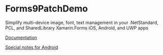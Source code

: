 # Forms9PatchDemo
Simplify multi-device image, font, text management in your .NetStandard, PCL, and SharedLibrary Xamarin.Forms iOS, Android, and UWP apps

[Documentation](https://baskren.github.io/Forms9Patch)

[Special notes for Android](https://baskren.github.io/Forms9Patch/notes/Android.html)
